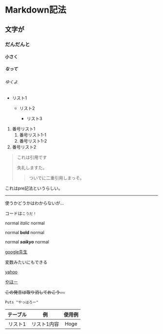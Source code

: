 # Markdown記法

## 文字が

### だんだんと

#### 小さく

##### なって

###### ゆくよ


- リスト1

  - リスト2

    - リスト3



1. 番号リスト1
   1. 番号リスト1-1
   2. 番号リスト1-2
2. 番号リスト2



> これは引用です
>
> 失礼しますた。
>
> > ついでに二重引用しまっそ。



これはpre記法というらしい。

---

使うかどうかはわからないが...



コードは`こうだ！`



normal _italic_ normal 

normal __bold__ normal 

normal ___saikyo___ normal



[google先生](https://www.google.com)

変数みたいにもできる

[yahoo][yahoo]

[やほー][yahoo]

[yahoo]: https://yahoo.co.jp



~~この発言は取り消しておこう....~~

```ruby:PATH/TO/FILE
Puts "やっはろー"
```



| テーブル |     例      | 使用例 |
| :------: | :---------: | :----: |
| リスト1  | リスト1内容 |  Hoge  |
